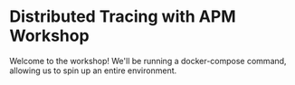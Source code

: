 # Distributed Tracing with APM Workshop

Welcome to the workshop! We'll be running a docker-compose command, allowing us to spin up an entire environment.


